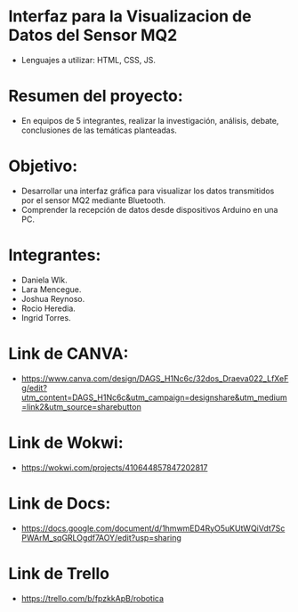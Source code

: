 # Interfaz para la Visualizacion de Datos del Sensor MQ2
- Lenguajes a utilizar: HTML, CSS, JS.

# Resumen del proyecto:
- En equipos de 5 integrantes, realizar la investigación, análisis, debate, conclusiones de las
temáticas planteadas.

# Objetivo:
- Desarrollar una interfaz gráfica para visualizar los datos transmitidos por el sensor MQ2
  mediante Bluetooth.
- Comprender la recepción de datos desde dispositivos Arduino en una PC.

# Integrantes:
- Daniela Wlk.
- Lara Mencegue.
- Joshua Reynoso.
- Rocio Heredia.
- Ingrid Torres.

# Link de CANVA:
- https://www.canva.com/design/DAGS_H1Nc6c/32dos_Draeva022_LfXeFg/edit?utm_content=DAGS_H1Nc6c&utm_campaign=designshare&utm_medium=link2&utm_source=sharebutton

# Link de Wokwi:
- https://wokwi.com/projects/410644857847202817

# Link de Docs:
- https://docs.google.com/document/d/1hmwmED4RyO5uKUtWQiVdt7ScPWArM_sqGRLOgdf7AOY/edit?usp=sharing

# Link de Trello
- https://trello.com/b/fpzkkApB/robotica

